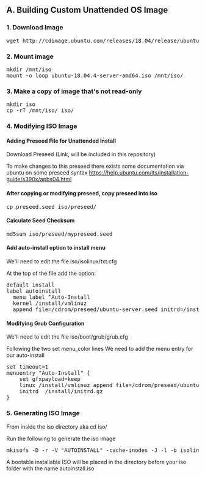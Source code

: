 ## A. Building Custom Unattended OS Image 

### 1. Download Image

<pre>
wget http://cdimage.ubuntu.com/releases/18.04/release/ubuntu-18.04.4-server-amd64.iso
</pre>

### 2. Mount image

<pre>
mkdir /mnt/iso  
mount -o loop ubuntu-18.04.4-server-amd64.iso /mnt/iso/  
</pre>

### 3. Make a copy of image that's not read-only

<pre>
mkdir iso  
cp -rT /mnt/iso/ iso/  
</pre>

### 4. Modifying ISO Image

#### Adding Preseed File for Unattended Install

Download Preseed (Link, will be included in this repository)

To make changes to this preseed there exists some documentation via ubuntu on some preseed syntax
https://help.ubuntu.com/lts/installation-guide/s390x/apbs04.html

#### After copying or modifying preseed, copy preseed into iso

<pre>
cp preseed.seed iso/preseed/
</pre>

#### Calculate Seed Checksum

<pre>
md5sum iso/preseed/mypreseed.seed
</pre>

#### Add auto-install option to install menu

We'll need to edit the file iso/isolinux/txt.cfg

At the top of the file add the option:

<pre>
default install 
label autoinstall  
  menu label ^Auto-Install  
  kernel /install/vmlinuz  
  append file=/cdrom/preseed/ubuntu-server.seed initrd=/install/initrd.gz auto=true priority=high preseed/file=/cdrom/preseed/mypreseed.seed preseed/file/checksum=4e8ba65081a3ce9737670a58a35a47d8 --  
</pre>
  
#### Modifying Grub Configuration

We'll need to edit the file iso/boot/grub/grub.cfg

Following the two set menu_color lines
We need to add the menu entry for our auto-install

<pre>
set timeout=1  
menuentry "Auto-Install" {  
	set gfxpayload=keep  
	linux /install/vmlinuz append file=/cdrom/preseed/ubuntu-server.seed initrd=/install/initrd.gz auto=true priority=high preseed/file=/cdrom/preseed/mypreseed.seed quiet ---  
	initrd	/install/initrd.gz  
}
</pre>

### 5. Generating ISO Image

From inside the iso directory
aka cd iso/

Run the following to generate the iso image
<pre>
mkisofs -D -r -V "AUTOINSTALL" -cache-inodes -J -l -b isolinux/isolinux.bin -c isolinux/boot.cat -no-emul-boot -boot-load-size 4 -boot-info-table -o ../autoinstall.iso .
</pre>

A bootable installable ISO will be placed in the directory before your iso folder with the name autoinstall.iso
